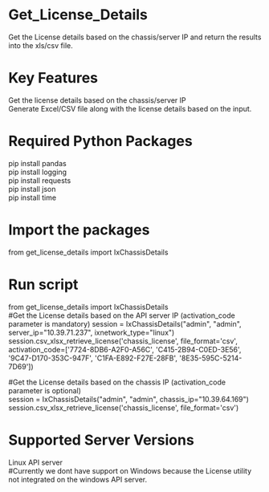 # Get_License_Details
Get the License details based on the chassis/server IP and return the results into the xls/csv file.
# Key Features
Get the license details based on the chassis/server IP\
Generate Excel/CSV file along with the license details based on the input.
# Required Python Packages
pip install pandas\
pip install logging\
pip install requests\
pip install json\
pip install time
# Import the packages
from get_license_details import IxChassisDetails
# Run script
from get_license_details import IxChassisDetails\
#Get the License details based on the API server IP (activation_code parameter is mandatory)
session = IxChassisDetails("admin", "admin", server_ip="10.39.71.237", ixnetwork_type="linux")
session.csv_xlsx_retrieve_license('chassis_license', file_format='csv', activation_code=['7724-8DB6-A2F0-A56C', 'C415-2B94-C0ED-3E56', '9C47-D170-353C-947F', 'C1FA-E892-F27E-28FB', '8E35-595C-5214-7D69'])

#Get the License details based on the chassis IP (activation_code parameter is optional)\
session = IxChassisDetails("admin", "admin", chassis_ip="10.39.64.169")
session.csv_xlsx_retrieve_license('chassis_license', file_format='csv')
# Supported Server Versions
Linux API server\
#Currently we dont have support on Windows because the License utility not integrated on the windows API server.
